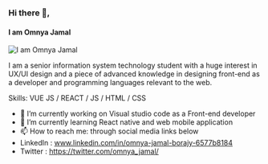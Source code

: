 
### Hi there 👋, 
#### I am Omnya Jamal 
![I am Omnya Jamal ](https://e3arabi.com/wp-content/uploads/2020/12/Front-End-Development-Bundle.jpg)

I am a senior information system technology student with a huge interest in UX/UI design and a piece of advanced knowledge in designing front-end as a developer and programming languages relevant to the web.<br />

Skills:  VUE JS / REACT / JS / HTML / CSS

- 🔭 I’m currently working on Visual studio code as a Front-end developer 
- 🌱 I’m currently learning React native and web mobile application 
- 📫 How to reach me: through social media links below 
- LinkedIn : www.linkedin.com/in/omnya-jamal-borajy-6577b8184
- Twitter : https://twitter.com/omnya_jamal/

